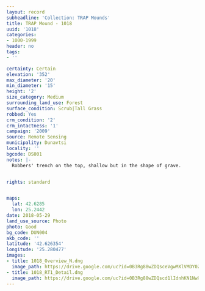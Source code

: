 ```yaml
---
layout: record
subheadline: 'Collection: TRAP Mounds'
title: TRAP Mound - 1018
uuid: '1018'
categories:
- 1000-1999
header: no
tags:
- ''

certainty: Certain
elevation: '352'
max_diameter: '20'
min_diameter: '15'
height: '2'
size_category: Medium
surrounding_land_use: Forest
surface_condition: Scrub|Tall Grass
robbed: Yes
crm_condition: '2'
crm_intactness: '1'
campaign: '2009'
source: Remote Sensing
municipality: Dunavtsi
locality: ''
bgcode: DS001
notes: |-
  Robbers' trench on the top, shallow but in the shape of grave.


rights: standard


maps:
  lat: 42.6285
  lon: 25.2442
date: 2018-05-29
land_use_source: Photo
photo: Good
bg_code: DUN004
akb_code: ''
latitude: '42.626354'
longitude: '25.280477'
images:
- title: 1018_Overview_N.dng
  image_path: https://drive.google.com/uc?id=0B3Rg88wZDQsceVgwMXlVMDY0Zms
- title: 1018_RT1_Detail.dng
  image_path: https://drive.google.com/uc?id=0B3Rg88wZDQscd1lIdnhKN1NwX1U
---
```

